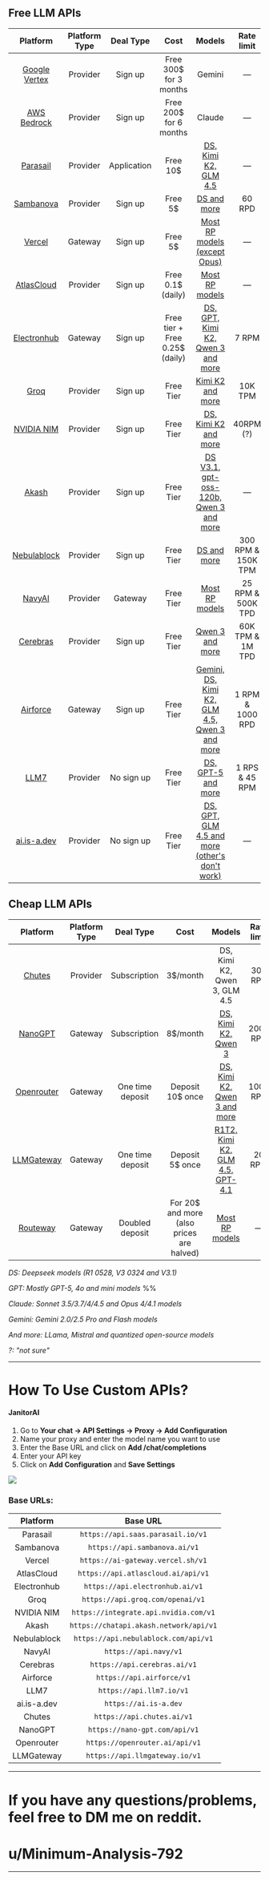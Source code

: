 ## Free LLM APIs
Platform | Platform Type | Deal Type | Cost | Models | Rate limit | Requirement/Cons | Guide |
:----: | :----: | :----: | :----: | :----: | :----: | :----: | :----: |
[Google Vertex](https://cloud.google.com/vertex-ai) | Provider | Sign up | Free 300$ for 3 months | Gemini | — | Phone number and credit card | —
[AWS Bedrock](https://aws.amazon.com/) | Provider | Sign up | Free 200$ for 6 months | Claude | — | Phone number and credit card | [Rentry](https://rentry.co/oo66akom)
[Parasail](https://www.parasail.io/) | Provider | Application | Free 10$ | [DS, Kimi K2, GLM 4.5](https://www.saas.parasail.io/pricing) | — | Billing info | [Guide↓](#how-to-use-custom-apis) 
[Sambanova](https://sambanova.ai/) | Provider | Sign up | Free 5$ | [DS and more](https://docs.sambanova.ai/docs/en/models/sambacloud-models) | 60 RPD | Phone number | [Guide↓](#how-to-use-custom-apis)
[Vercel](https://vercel.com) | Gateway | Sign up | Free 5$ | [Most RP models (except Opus)](https://vercel.com/ai-gateway/models) | — | Credit card | [Guide↓](#how-to-use-custom-apis) 
[AtlasCloud](https://www.atlascloud.ai) | Provider | Sign up | Free 0.1$ (daily) | [Most RP models](https://www.atlascloud.ai/models/list) | — | — | [Guide↓](#how-to-use-custom-apis) 
[Electronhub](https://www.electronhub.ai/) | Gateway | Sign up | Free tier + Free 0.25$ (daily)| [DS, GPT, Kimi K2, Qwen 3 and more](https://playground.electronhub.ai/model) | 7 RPM | — | [Guide↓](#how-to-use-custom-apis) 
[Groq](https://groq.com/) | Provider | Sign up | Free Tier | [Kimi K2 and more](https://console.groq.com/docs/rate-limits#rate-limits) | 10K TPM | Super low rate limits | [Guide↓](#how-to-use-custom-apis) 
[NVIDIA NIM](https://build.nvidia.com/explore/discover) | Provider | Sign up | Free Tier | [DS, Kimi K2 and more](https://build.nvidia.com/search/models?q=chat+OR+text-to-text) | 40RPM (?) | Phone number | [Reddit](https://reddit.com/r/SillyTavernAI/comments/1lxivmv/nvidia_nim_free_deepseek_r10528_and_more/)
[Akash](https://chatapi.akash.network) | Provider | Sign up | Free Tier | [DS V3.1, gpt-oss-120b, Qwen 3 and more](https://chatapi.akash.network/documentation) | — | — | [Guide↓](#how-to-use-custom-apis) 
[Nebulablock](https://www.nebulablock.com/) | Provider | Sign up | Free Tier | [DS and more](https://console.nebulablock.com/serverless) | 300 RPM & 150K TPM | Credit card | [Guide↓](#how-to-use-custom-apis) 
[NavyAI](https://api.navy/) | Provider | Gateway | Free Tier | [Most RP models](https://api.navy/#models) | 25 RPM & 500K TPD | Sign in with Discord | [Guide↓](#how-to-use-custom-apis) 
[Cerebras](https://www.cerebras.ai/) | Provider | Sign up | Free Tier | [Qwen 3 and more](https://inference-docs.cerebras.ai/api-reference/models) | 60K TPM & 1M TPD | — | [Guide↓](#how-to-use-custom-apis)
[Airforce](https://panel.api.airforce/) | Gateway | Sign up | Free Tier | [Gemini, DS, Kimi K2, GLM 4.5, Qwen 3 and more](https://api.airforce/v1/models) | 1 RPM & 1000 RPD | Quantized (?) | [Guide↓](#how-to-use-custom-apis)
[LLM7](https://llm7.io/) | Provider | No sign up | Free Tier | [DS, GPT-5 and more](https://api.llm7.io/v1/models) | 1 RPS & 45 RPM | Quantized (?) | [Guide↓](#how-to-use-custom-apis)
[ai.is-a.dev](https://ai.is-a.dev) | Provider | No sign up | Free Tier | [DS, GPT, GLM 4.5 and more (other's don't work)](https://ai.is-a.dev/models) | — | Quantized (?) | [Guide↓](#how-to-use-custom-apis)


## Cheap LLM APIs
Platform | Platform Type | Deal Type | Cost | Models | Rate limit | Cons | Guide |
:----: | :----: | :----: | :----: | :----: | :----: | :----: | :----: | 
[Chutes](https://chutes.ai/) | Provider | Subscription | 3$/month | DS, Kimi K2, Qwen 3, GLM 4.5 | 300 RPD | — | [Guide↓](#how-to-use-custom-apis) 
[NanoGPT](https://nano-gpt.com) | Gateway | Subscription | 8$/month | [DS, Kimi K2, Qwen 3](https://nano-gpt.com/subscription) | 2000 RPD | — | [Guide↓](#how-to-use-custom-apis) 
[Openrouter](https://openrouter.ai/) | Gateway | One time deposit | Deposit 10$ once | [DS, Kimi K2, Qwen 3 and more](https://openrouter.ai/models?max_price=0) | 1000 RPD | Rate limit errors | [Guide↓](#how-to-use-custom-apis) 
[LLMGateway](https://llmgateway.io/) | Gateway | One time deposit | Deposit 5$ once | [R1T2, Kimi K2, GLM 4.5, GPT-4.1](https://llmgateway.io/models) | 20 RPM | Some providers are in early development | [Guide↓](#how-to-use-custom-apis) 
[Routeway](https://routeway.ai/) | Gateway | Doubled deposit | For 20$ and more (also prices are halved) | [Most RP models](https://routeway.ai/models) | — | Early development | [Guide↓](#how-to-use-custom-apis) 

*DS: Deepseek models (R1 0528, V3 0324 and V3.1)*

*GPT: Mostly GPT-5, 4o and mini models* %%

*Claude: Sonnet 3.5/3.7/4/4.5 and Opus 4/4.1 models*

*Gemini: Gemini 2.0/2.5 Pro and Flash models*

*And more: LLama, Mistral and quantized open-source models*

*?: "not sure"*

___

# How To Use Custom APIs? 

#### JanitorAI

1. Go to **Your chat → API Settings → Proxy → Add Configuration** 
2. Name your proxy and enter the model name you want to use 
3. Enter the Base URL and click on **Add /chat/completions**
4. Enter your API key
5. Click on **Add Configuration** and **Save Settings**

![](https://files.catbox.moe/ddz6eu.png)

### Base URLs: 

Platform | Base URL | 
:----: | :----: |
| Parasail | `https://api.saas.parasail.io/v1` | 
| Sambanova  | `https://api.sambanova.ai/v1` | 
| Vercel  | `https://ai-gateway.vercel.sh/v1`  |
| AtlasCloud  | `https://api.atlascloud.ai/api/v1`  |
| Electronhub | `https://api.electronhub.ai/v1` |  
| Groq  | `https://api.groq.com/openai/v1`  |
| NVIDIA NIM | `https://integrate.api.nvidia.com/v1` |
| Akash | `https://chatapi.akash.network/api/v1` |
| Nebulablock | `https://api.nebulablock.com/api/v1` | 
| NavyAI | `https://api.navy/v1` |  
| Cerebras  | `https://api.cerebras.ai/v1` | 
| Airforce  | `https://api.airforce/v1` | 
| LLM7  | `https://api.llm7.io/v1` | 
| ai.is-a.dev  | `https://ai.is-a.dev` |
| Chutes  | `https://api.chutes.ai/v1`  |
| NanoGPT  | `https://nano-gpt.com/api/v1`  |
| Openrouter  | `https://openrouter.ai/api/v1`  |
| LLMGateway  | `https://api.llmgateway.io/v1` |
___
# If you have any questions/problems, feel free to DM me on reddit.
# u/Minimum-Analysis-792
___
